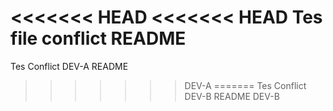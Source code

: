 <<<<<<< HEAD
<<<<<<< HEAD
Tes file conflict README
=======
Tes Conflict DEV-A README
>>>>>>> DEV-A
=======
Tes Conflict DEV-B README
>>>>>>> DEV-B
